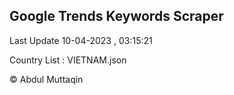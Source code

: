 

## Google Trends Keywords Scraper 
 
Last Update 10-04-2023 , 03:15:21

Country List :
VIETNAM.json



© Abdul Muttaqin 
